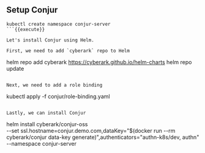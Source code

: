 
## Setup Conjur 

```
kubectl create namespace conjur-server
```{{execute}}

Let's install Conjur using Helm.

First, we need to add `cyberark` repo to Helm
```
helm repo add cyberark https://cyberark.github.io/helm-charts
helm repo update
```{{execute}}

Next, we need to add a role binding

```
kubectl apply -f conjur/role-binding.yaml
```{{execute}}

Lastly, we can install Conjur

```
helm install cyberark/conjur-oss \
    --set ssl.hostname=conjur.demo.com,dataKey="$(docker run --rm cyberark/conjur data-key generate)",authenticators="authn-k8s/dev\,
authn" \
    --namespace conjur-server 
```{{execute}}
